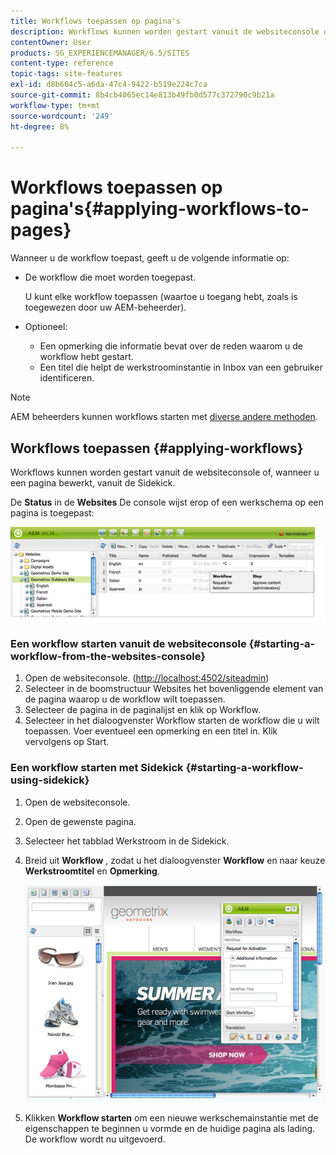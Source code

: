```yaml
---
title: Workflows toepassen op pagina's
description: Workflows kunnen worden gestart vanuit de websiteconsole of, wanneer u een pagina bewerkt, vanuit de Sidekick.
contentOwner: User
products: SG_EXPERIENCEMANAGER/6.5/SITES
content-type: reference
topic-tags: site-features
exl-id: d8b604c5-a6da-47c4-9422-b519e224c7ca
source-git-commit: 8b4cb4065ec14e813b49fb0d577c372790c9b21a
workflow-type: tm+mt
source-wordcount: '249'
ht-degree: 8%

---
```


# Workflows toepassen op pagina&#39;s{#applying-workflows-to-pages}

Wanneer u de workflow toepast, geeft u de volgende informatie op:

* De workflow die moet worden toegepast.

  U kunt elke workflow toepassen (waartoe u toegang hebt, zoals is toegewezen door uw AEM-beheerder).
* Optioneel:

   * Een opmerking die informatie bevat over de reden waarom u de workflow hebt gestart.
   * Een titel die helpt de werkstroominstantie in Inbox van een gebruiker identificeren.

>[!NOTE]
>
>AEM beheerders kunnen workflows starten met [diverse andere methoden](/help/sites-administering/workflows-starting.md).

## Workflows toepassen {#applying-workflows}

Workflows kunnen worden gestart vanuit de websiteconsole of, wanneer u een pagina bewerkt, vanuit de Sidekick.

De **Status** in de **Websites** De console wijst erop of een werkschema op een pagina is toegepast:

![workflowstatus](assets/workflowstatus.png)

### Een workflow starten vanuit de websiteconsole {#starting-a-workflow-from-the-websites-console}

1. Open de websiteconsole. ([http://localhost:4502/siteadmin](http://localhost:4502/siteadmin))
1. Selecteer in de boomstructuur Websites het bovenliggende element van de pagina waarop u de workflow wilt toepassen.
1. Selecteer de pagina in de paginalijst en klik op Workflow.
1. Selecteer in het dialoogvenster Workflow starten de workflow die u wilt toepassen. Voer eventueel een opmerking en een titel in. Klik vervolgens op Start.

### Een workflow starten met Sidekick {#starting-a-workflow-using-sidekick}

1. Open de websiteconsole.
1. Open de gewenste pagina.
1. Selecteer het tabblad Werkstroom in de Sidekick.
1. Breid uit **Workflow** , zodat u het dialoogvenster **Workflow** en naar keuze **Werkstroomtitel** en **Opmerking**.

   ![workflowstartsidekick](assets/workflowstartsidekick.png)

1. Klikken **Workflow starten** om een nieuwe werkschemainstantie met de eigenschappen te beginnen u vormde en de huidige pagina als lading. De workflow wordt nu uitgevoerd.
